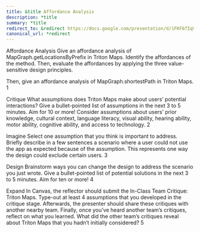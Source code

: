 ```yaml
---
title: &title Affordance Analysis
description: *title
summary: *title
redirect_to: &redirect https://docs.google.com/presentation/d/1FKF6fIqVAZRzClxjbGgqkduTYEnrTCJphvsx47_UAJ0/edit?usp=sharing
canonical_url: *redirect
---
```


Affordance Analysis
Give an affordance analysis of MapGraph.getLocationsByPrefix in Triton Maps.
Identify the affordances of the method. Then, evaluate the affordances by applying the three value-sensitive design principles.



Then, give an affordance analysis of MapGraph.shortestPath in Triton Maps.
1

Critique
What assumptions does Triton Maps make about users’ potential interactions? Give a bullet-pointed list of assumptions in the next 3 to 5 minutes. Aim for 10 or more!
Consider assumptions about users’ prior knowledge, cultural context, language literacy, visual ability, hearing ability, motor ability, cognitive ability, and access to technology.
2

Imagine
Select one assumption that you think is important to address. Briefly describe in a few sentences a scenario where a user could not use the app as expected because of the assumption. This represents one way the design could exclude certain users.
3

Design
Brainstorm ways you can change the design to address the scenario you just wrote. Give a bullet-pointed list of potential solutions in the next 3 to 5 minutes. Aim for ten or more!
4

Expand
In Canvas, the reflector should submit the In-Class Team Critique: Triton Maps. Type-out at least 4 assumptions that you developed in the critique stage.
Afterwards, the presenter should share these critiques with another nearby team.
Finally, once you’ve heard another team’s critiques, reflect on what you learned. What did the other team’s critiques reveal about Triton Maps that you hadn’t initially considered?
5
